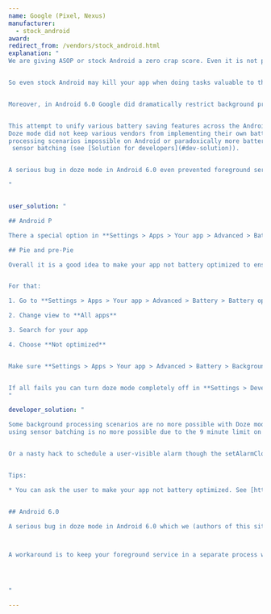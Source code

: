 ```yaml
---
name: Google (Pixel, Nexus)
manufacturer:
  - stock_android
award:
redirect_from: /vendors/stock_android.html
explanation: "
We are giving ASOP or stock Android a zero crap score. Even it is not perfect and you can still expect issues with background processing (see below) on such devices with Android 6+, it is still the best we have :(. The truth is, if OEMs would stop adding battery saving features on top of AOSP, Android would be a much better place for users and app developers.


So even stock Android may kill your app when doing tasks valuable to the user. Especially if users enable Background restrictions for a particular app.


Moreover, in Android 6.0 Google did dramatically restrict background processing with their Doze mode [https://developer.android.com/training/monitoring-device-state/doze-standby](https://developer.android.com/training/monitoring-device-state/doze-standby).


This attempt to unify various battery saving features across the Android ecosystem fell flat. It wasn't only that
Doze mode did not keep various vendors from implementing their own battery saving. Doze mode made some background
processing scenarios impossible on Android or paradoxically more battery consuming e.g. gathering sensor data through
 sensor batching (see [Solution for developers](#dev-solution)).


A serious bug in doze mode in Android 6.0 even prevented foreground services to do their job (see [Solution for devs](#dev-solution) for workaround), but luckily this was fixed in 7.0.

"


user_solution: "

## Android P

There a special option in **Settings > Apps > Your app > Advanced > Battery > Background restrictions**. If users accidentally enable this option it will break their apps. And users do enable that option!

## Pie and pre-Pie

Overall it is a good idea to make your app not battery optimized to ensure it gets the freedom it needs to perform in the background.


For that:

1. Go to **Settings > Apps > Your app > Advanced > Battery > Battery optimization**

2. Change view to **All apps**

3. Search for your app

4. Choose **Not optimized**


Make sure **Settings > Apps > Your app > Advanced > Battery > Background limitations** is not enabled. If the app is not yet optimized for Oreo API level it will break their background processing.


If all fails you can turn doze mode completely off in **Settings > Developer options**. (If you don't know how to enable developer options, Google should help.)
"

developer_solution: "

Some background processing scenarios are no more possible with Doze mode. For example low battery sensor logging
using sensor batching is no more possible due to the 9 minute limit on consecutive alarms. The only workaround is keeping a partial wake lock all the time which means dramatically more battery is consumed for the same job.


Or a nasty hack to schedule a user-visible alarm though the setAlarmClock() method which can trigger more often.


Tips:

* You can ask the user to make your app not battery optimized. See [https://developer.android.com/training/monitoring-device-state/doze-standby](https://developer.android.com/training/monitoring-device-state/doze-standby)


## Android 6.0

A serious bug in doze mode in Android 6.0 which we (authors of this site) did report to Google (Dianne Hackborn) during the 6.0 BETA does not allow foreground services to keep a wake lock every time an activity or a broadcast receiver kicks in, see [https://plus.google.com/u/0/+AndroidDevelopers/posts/94jCkmG4jff](https://plus.google.com/u/0/+AndroidDevelopers/posts/94jCkmG4jff) and search for Petr Nalevka and Dianne Hackborn.



A workaround is to keep your foreground service in a separate process without any other Android components (read Activities, Receivers, Services..) in that process. This workaround is needed for all Android 6.0 devices but not needed on later devices where this is already fixed.




"

---
```

